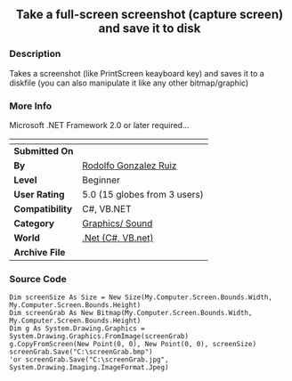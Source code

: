 ﻿<div align="center">

## Take a full\-screen screenshot \(capture screen\) and save it to disk


</div>

### Description

Takes a screenshot (like PrintScreen keayboard key) and saves it to a diskfile (you can also manipulate it like any other bitmap/graphic)
 
### More Info
 
Microsoft .NET Framework 2.0 or later required...


<span>             |<span>
---                |---
**Submitted On**   |
**By**             |[Rodolfo Gonzalez Ruiz](https://github.com/Planet-Source-Code/PSCIndex/blob/master/ByAuthor/rodolfo-gonzalez-ruiz.md)
**Level**          |Beginner
**User Rating**    |5.0 (15 globes from 3 users)
**Compatibility**  |C\#, VB\.NET
**Category**       |[Graphics/ Sound](https://github.com/Planet-Source-Code/PSCIndex/blob/master/ByCategory/graphics-sound__10-15.md)
**World**          |[\.Net \(C\#, VB\.net\)](https://github.com/Planet-Source-Code/PSCIndex/blob/master/ByWorld/net-c-vb-net.md)
**Archive File**   |[](https://github.com/Planet-Source-Code/rodolfo-gonzalez-ruiz-take-a-full-screen-screenshot-capture-screen-and-save-it-to-disk__10-5094/archive/master.zip)





### Source Code

```
Dim screenSize As Size = New Size(My.Computer.Screen.Bounds.Width, My.Computer.Screen.Bounds.Height)
Dim screenGrab As New Bitmap(My.Computer.Screen.Bounds.Width, My.Computer.Screen.Bounds.Height)
Dim g As System.Drawing.Graphics = System.Drawing.Graphics.FromImage(screenGrab)
g.CopyFromScreen(New Point(0, 0), New Point(0, 0), screenSize)
screenGrab.Save("C:\screenGrab.bmp")
'or screenGrab.Save("C:\screenGrab.jpg", System.Drawing.Imaging.ImageFormat.Jpeg)
```


